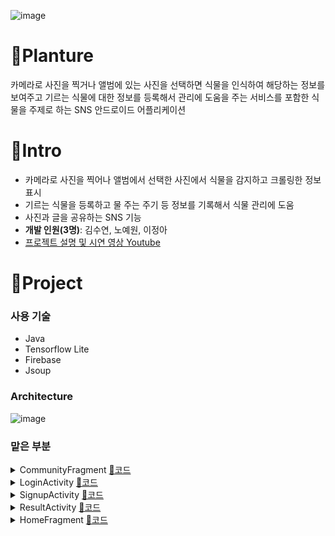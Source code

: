 ![image](https://user-images.githubusercontent.com/71905164/186938244-f719605f-b1fc-47e1-9a33-ed1e93b2230e.png)
# 🌻Planture
카메라로 사진을 찍거나 앨범에 있는 사진을 선택하면 식물을 인식하여 해당하는 정보를 보여주고 기르는 식물에 대한 정보를 등록해서 관리에 도움을 주는 서비스를 포함한 식물을 주제로 하는 SNS 안드로이드 어플리케이션

# 🌼Intro
* 카메라로 사진을 찍어나 앨범에서 선택한 사진에서 식물을 감지하고 크롤링한 정보 표시
* 기르는 식물을 등록하고 물 주는 주기 등 정보를 기록해서 식물 관리에 도움
* 사진과 글을 공유하는 SNS 기능
* **개발 인원(3명)**: 김수연, 노예원, 이정아
* [프로젝트 설명 및 시연 영상 Youtube](https://www.youtube.com/watch?v=tAnNuym4Raw)

# 🌷Project
### 사용 기술
* Java
* Tensorflow Lite
* Firebase
* Jsoup

### Architecture
![image](https://user-images.githubusercontent.com/71905164/186938580-2c3cc942-6eb0-411b-a593-654e9cabf895.png)

### 맡은 부분
<details>
<summary>CommunityFragment <a href="https://github.com/zeonga1102/Planture/blob/master/app/src/main/java/org/tensorflow/lite/examples/classification/view/community/CommunityFragment.java">📑코드</a></summary>

사용자들끼리 사진과 글을 공유하는 SNS 기능입니다.<br>
커뮤니티에 포함되는 기능 전체를 구현했습니다. 사용자들의 게시글 조회와 작성 및 수정, 그리고 좋아요 기능입니다.
</details>
<details>
<summary>LoginActivity <a href="https://github.com/zeonga1102/Planture/blob/master/app/src/main/java/org/tensorflow/lite/examples/classification/view/login/LoginActivity.java">📑코드</a></summary>

Firebase Auth를 사용해서 로그인을 합니다.
</details>
<details>
<summary>SignupActivity <a href="https://github.com/zeonga1102/Planture/blob/master/app/src/main/java/org/tensorflow/lite/examples/classification/view/login/SignUpActivity.java">📑코드</a></summary>

Firebase Auth를 사용해서 회원가입을 하고 사용자의 정보를 Firebase DB에 저장합니다.
</details>
<details>
<summary>ResultActivity <a href="https://github.com/zeonga1102/Planture/blob/master/app/src/main/java/org/tensorflow/lite/examples/classification/view/ResultActivity.java">📑코드</a></summary>

촬영하거나 선택한 사진에서 인식된 식물의 정보를 크롤링하여 나타냅니다.<br>
크롤링 코드는 다른 팀원이 작성하였습니다.
</details>
<details>
<summary>HomeFragment <a href="https://github.com/zeonga1102/Planture/blob/master/app/src/main/java/org/tensorflow/lite/examples/classification/view/HomeFragment.java">📑코드</a></summary>

메인 화면입니다. 선택한 검색 방식에 따른 동작을 구현했습니다.<br>
'촬영해서 검색'을 누르면 ClassifierActivity로 이동하고 '저장된 사진으로 검색'을 누르면 사진에서 모델을 이용해 식물을 인식한 뒤 인식 결과와 함께 ResultActivity로 이동합니다.
</details>
